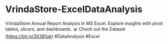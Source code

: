 # VrindaStore-ExcelDataAnalysis
VrindaStore Annual Report Analysis in MS Excel. Explore insights with pivot tables, slicers, and dashboards. 📊 Check out the Dataset (https://bit.ly/3X381ok) #DataAnalysis #Excel
